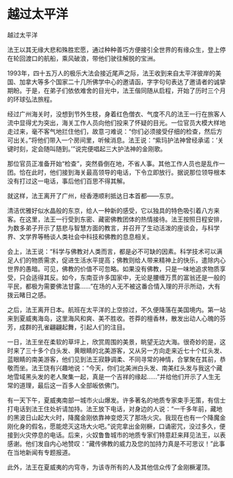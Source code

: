 # 越过太平洋

越过太平洋

法王以其无缘大悲和殊胜宏愿，通过种种善巧方便接引全世界的有缘众生，登上停在轮回渡口的航船，乘风破浪，带他们驶往解脱的宝洲。

1993年，四十五万人的极乐大法会接近尾声之际，法王收到来自太平洋彼岸的美国、加拿大等多个国家二十几所佛学中心的邀请函，字字句句表达了邀请者的诚挚期盼。于是，在弟子们依依难舍的目光中，法王偕同随从启程，开始了历时三个月的环球弘法旅程。

经过广州海关时，没想到节外生枝，身着红色僧衣、气度不凡的法王一行在旅客人流中显得尤为突出，海关工作人员向他们投来了怀疑的目光。一位官员大模大样地走过来，毫不客气地拦住他们，故意刁难说：“你们必须接受仔细的检查，然后方可出关。”将他们带入一个房间里，听候消息。法王说：“紫玛护法神曾经承诺：‘关键时刻，定会随叫随到。’”说完便唱起三大护法神的金刚歌。

那位官员正准备开始“检查”，突然昏倒在地，不省人事。其他工作人员也是乱作一团。恰在此时，他们接到海关最高领导的电话，下令立即放行。据说那位领导根本没有打过这一电话，事后他们百思不得其解。

就这样，法王离开了广州，经香港顺利抵达日本首都——东京。

清洁优雅好似水晶般的东京，给人一种新的感受，它以独具的特色吸引着八方来客。在这里，法王一行受到东密、藏密佛教团体的热情接待。法王按照日程安排，为数多弟子开示了慈悲与智慧方面的教言，并召开了生动活泼的座谈会，与科学界、文学界等畅谈人类社会中科技和佛教的息息相关。

会上，法王说：“科学与佛教对人类而言，都是必不可缺的因素。科学技术可以满足人们的物质需求，促进生活水平提高；佛教则给人带来精神上的快乐，遣除内心世界的愚暗。可见，佛教的价值不可忽略。如果没有佛教，只是一味地追求物质享受，只会适得其反。如今，东南亚许多国家中，无论是腰缠万贯的富翁还是一般的平民，都极为需要佛法甘露……”在场的人无不被这番合情入理的开示所动，大有拨云睹日之感。

之后，法王离开日本。航班在太平洋的上空掠过，不久便降落在美国境内。第一站来到夏威夷海岛，这里海风和爽、美不胜收。苍莽的檀香林，散发出动人心魄的芬芳，成群的孔雀翩翩起舞，引起人们的注目。

一日，法王坐在柔软的草坪上，欣赏周围的美景，眺望无边大海。很奇妙的是，这时来了三十多个白头发、黄眼睛的北美游客，又从另一方向走来近七十个红头发、蓝眼睛的南美游客，他们见到法王寂静调柔、不同寻常的神情，合掌聚在其前，恭敬而坐。法王饶有兴趣地说：“今天，你们北美洲白头发、南美红头发与我这个藏地雪域黑头发的老人聚集一起，真是一个吉祥的缘起……”并给他们开示了人生无常的道理，最后这一百多人全部皈依佛门。

有一天下午，夏威夷南部一城市火山爆发。许多著名的地质专家束手无策，有信士打电话到法王住处祈请加持。法王放下电话，对身边的人说：“一千多年前，藏地的黑波日山起大火时，降魔金刚依靠神变熄灭了那场火灾。我现在也有一个降魔金刚化身的假名，愿能熄灭这场大火吧。”说完拿出金刚橛，口诵密咒，没过多久，便接到火灾停息的电话。后来，火奴鲁鲁城市的地质专家们特意赶来拜见法王，以表感谢。他们发自内心地赞叹：“藏传佛教的威力及您的加持力真是不可思议！”此事在当地新闻有专题报道。

此外，法王在夏威夷的内穹寺，为该寺所有的人及其他信众传了金刚橛灌顶。


